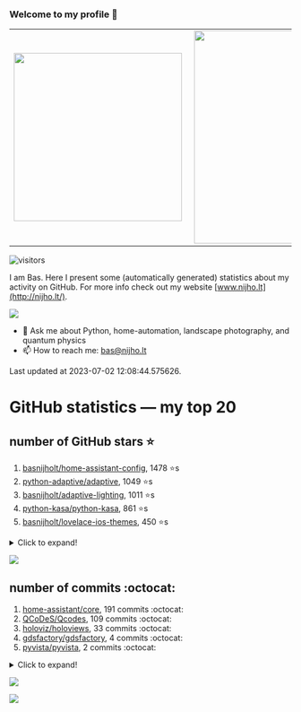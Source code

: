 ### Welcome to my profile 👋

<center>
  <table>
    <tr>
        <td><img width="300px" align="left" src="https://github-readme-stats.vercel.app/api/top-langs/?username=basnijholt&hide=TeX,Jupyter%20Notebook&layout=compact&theme=radical" /></td>
        <td><img align='right' src="https://github-readme-stats.vercel.app/api?username=basnijholt&show_icons=true&theme=radical" width="380"></td>
    </tr>
  </table>
</center>

![visitors](https://visitor-badge.glitch.me/badge?page_id=basnijholt.visitor-badge)

I am Bas. Here I present some (automatically generated) statistics about my activity on GitHub. For more info check out my website [www.nijho.lt](http://nijho.lt/).

![](https://www.nijho.lt/authors/admin/avatar_hu9e60e4b9bc120dfb6a666009f2878da6_182107_250x250_fill_q90_lanczos_center.jpg)

- 💬 Ask me about Python, home-automation, landscape photography, and quantum physics
- 📫 How to reach me: bas@nijho.lt

Last updated at 2023-07-02 12:08:44.575626.

# GitHub statistics — my top 20

## number of GitHub stars ⭐️

1. [basnijholt/home-assistant-config](https://github.com/basnijholt/home-assistant-config/), 1478 ⭐️s
2. [python-adaptive/adaptive](https://github.com/python-adaptive/adaptive/), 1049 ⭐️s
3. [basnijholt/adaptive-lighting](https://github.com/basnijholt/adaptive-lighting/), 1011 ⭐️s
4. [python-kasa/python-kasa](https://github.com/python-kasa/python-kasa/), 861 ⭐️s
5. [basnijholt/lovelace-ios-themes](https://github.com/basnijholt/lovelace-ios-themes/), 450 ⭐️s
<details><summary>Click to expand!</summary>

6. [basnijholt/lovelace-ios-dark-mode-theme](https://github.com/basnijholt/lovelace-ios-dark-mode-theme/), 416 ⭐️s
7. [basnijholt/miflora](https://github.com/basnijholt/miflora/), 360 ⭐️s
8. [basnijholt/rsync-time-machine.py](https://github.com/basnijholt/rsync-time-machine.py/), 325 ⭐️s
9. [topocm/topocm_content](https://github.com/topocm/topocm_content/), 241 ⭐️s
10. [basnijholt/home-assistant-streamdeck-yaml](https://github.com/basnijholt/home-assistant-streamdeck-yaml/), 118 ⭐️s
11. [basnijholt/home-assistant-macbook-touch-bar](https://github.com/basnijholt/home-assistant-macbook-touch-bar/), 92 ⭐️s
12. [basnijholt/markdown-code-runner](https://github.com/basnijholt/markdown-code-runner/), 73 ⭐️s
13. [kwant-project/kwant](https://github.com/kwant-project/kwant/), 73 ⭐️s
14. [basnijholt/home-assistant-streamdeck-yaml-addon](https://github.com/basnijholt/home-assistant-streamdeck-yaml-addon/), 46 ⭐️s
15. [basnijholt/aiokef](https://github.com/basnijholt/aiokef/), 30 ⭐️s
16. [basnijholt/thesis-cover](https://github.com/basnijholt/thesis-cover/), 25 ⭐️s
17. [basnijholt/instacron](https://github.com/basnijholt/instacron/), 19 ⭐️s
18. [basnijholt/adaptive-scheduler](https://github.com/basnijholt/adaptive-scheduler/), 17 ⭐️s
19. [basnijholt/addon-otmonitor](https://github.com/basnijholt/addon-otmonitor/), 15 ⭐️s
20. [kwant-project/kwant-tutorial-2016](https://github.com/kwant-project/kwant-tutorial-2016/), 13 ⭐️s

</details>

![](https://github.com/basnijholt/basnijholt/raw/main/stars_over_time.png)

## number of commits :octocat:

1. [home-assistant/core](https://github.com/home-assistant/core/), 191 commits :octocat:
2. [QCoDeS/Qcodes](https://github.com/QCoDeS/Qcodes/), 109 commits :octocat:
3. [holoviz/holoviews](https://github.com/holoviz/holoviews/), 33 commits :octocat:
4. [gdsfactory/gdsfactory](https://github.com/gdsfactory/gdsfactory/), 4 commits :octocat:
5. [pyvista/pyvista](https://github.com/pyvista/pyvista/), 2 commits :octocat:
<details><summary>Click to expand!</summary>

6. [PrefectHQ/prefect](https://github.com/PrefectHQ/prefect/), 0 commits :octocat:
7. [dask/dask-drmaa](https://github.com/dask/dask-drmaa/), 0 commits :octocat:
8. [home-assistant/frontend](https://github.com/home-assistant/frontend/), 0 commits :octocat:
9. [eddy-ojb/holoviews-contrib](https://github.com/eddy-ojb/holoviews-contrib/), 0 commits :octocat:
10. [sobolevn/git-secret](https://github.com/sobolevn/git-secret/), 0 commits :octocat:
11. [Koenkk/zigbee2mqtt](https://github.com/Koenkk/zigbee2mqtt/), 0 commits :octocat:
12. [adshao/go-binance](https://github.com/adshao/go-binance/), 0 commits :octocat:
13. [basnijholt/Casimir-programming](https://github.com/basnijholt/Casimir-programming/), 0 commits :octocat:
14. [conda-forge/discretizer-feedstock](https://github.com/conda-forge/discretizer-feedstock/), 0 commits :octocat:
15. [kwant-project/binder](https://github.com/kwant-project/binder/), 0 commits :octocat:
16. [mfouesneau/dasksge](https://github.com/mfouesneau/dasksge/), 0 commits :octocat:
17. [conda-forge/mumps-feedstock](https://github.com/conda-forge/mumps-feedstock/), 0 commits :octocat:
18. [conda-forge/qcodes-feedstock](https://github.com/conda-forge/qcodes-feedstock/), 0 commits :octocat:
19. [mmistakes/minimal-mistakes](https://github.com/mmistakes/minimal-mistakes/), 0 commits :octocat:
20. [conda-forge/admin-requests](https://github.com/conda-forge/admin-requests/), 0 commits :octocat:

</details>

![](https://github.com/basnijholt/basnijholt/raw/main/commits_per_hour.png)

![](https://github.com/basnijholt/basnijholt/raw/main/commits_per_weekday.png)

